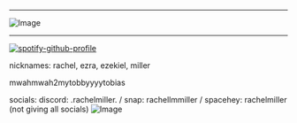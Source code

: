 ***
![Image](https://github.com/user-attachments/assets/53e3e3c6-686f-413a-9e82-df665ea1e105)
***
[![spotify-github-profile](https://spotify-github-profile.kittinanx.com/api/view?uid=31rqsywyohmogplyaqbw44o6ipvq&cover_image=true&theme=default&show_offline=true&background_color=121212&interchange=false)](https://github.com/kittinan/spotify-github-profile)










nicknames: rachel, ezra, ezekiel, miller

mwahmwah2mytobbyyyytobias


socials: discord: .rachelmiller. / snap: rachellmmiller / spacehey: rachelmiller (not giving all socials)
![Image](https://github.com/user-attachments/assets/78cf1685-e507-42ab-a900-c91273c12005)
